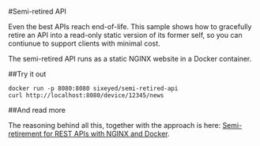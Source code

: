 
#Semi-retired API

Even the best APIs reach end-of-life. This sample shows how to gracefully retire an API into a read-only static version of its former self, so you can contiunue to support clients with minimal cost.

The semi-retired API runs as a static NGINX website in a Docker container.

##Try it out

```
docker run -p 8080:8080 sixeyed/semi-retired-api
curl http://localhost:8080/device/12345/news
```

##And read more 

The reasoning behind all this, together with the approach is here: [Semi-retirement for REST APIs with NGINX and Docker](https://blog.sixeyed.com/semi-retirement-for-rest-apis-with-nginx-and-docker).


